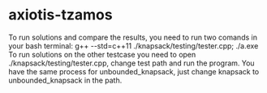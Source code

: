 # axiotis-tzamos

To run solutions and compare the results, you need to run two comands in your bash terminal: g++ --std=c++11 ./knapsack/testing/tester.cpp; ./a.exe
To run solutions on the other testcase you need to open ./knapsack/testing/tester.cpp, change test path and run the program.
You have the same process for unbounded_knapsack, just change knapsack to unbounded_knapsack in the path.